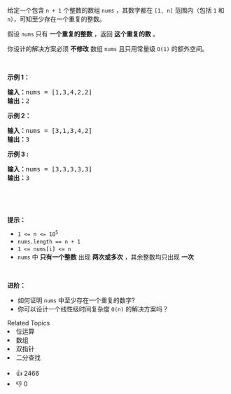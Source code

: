 <p>给定一个包含&nbsp;<code>n + 1</code> 个整数的数组&nbsp;<code>nums</code> ，其数字都在&nbsp;<code>[1, n]</code>&nbsp;范围内（包括 <code>1</code> 和 <code>n</code>），可知至少存在一个重复的整数。</p>

<p>假设 <code>nums</code> 只有 <strong>一个重复的整数</strong> ，返回&nbsp;<strong>这个重复的数</strong> 。</p>

<p>你设计的解决方案必须 <strong>不修改</strong> 数组 <code>nums</code> 且只用常量级 <code>O(1)</code> 的额外空间。</p>

<p>&nbsp;</p>

<p><strong>示例 1：</strong></p>

<pre>
<strong>输入：</strong>nums = [1,3,4,2,2]
<strong>输出：</strong>2
</pre>

<p><strong>示例 2：</strong></p>

<pre>
<strong>输入：</strong>nums = [3,1,3,4,2]
<strong>输出：</strong>3
</pre>

<p><strong>示例 3 :</strong></p>

<pre>
<strong>输入：</strong>nums = [3,3,3,3,3]
<strong>输出：</strong>3
</pre>

<p>&nbsp;</p>

<p>&nbsp;</p>

<p><strong>提示：</strong></p>

<ul> 
 <li><code>1 &lt;= n &lt;= 10<sup>5</sup></code></li> 
 <li><code>nums.length == n + 1</code></li> 
 <li><code>1 &lt;= nums[i] &lt;= n</code></li> 
 <li><code>nums</code> 中 <strong>只有一个整数</strong> 出现 <strong>两次或多次</strong> ，其余整数均只出现 <strong>一次</strong></li> 
</ul>

<p>&nbsp;</p>

<p><b>进阶：</b></p>

<ul> 
 <li>如何证明 <code>nums</code> 中至少存在一个重复的数字?</li> 
 <li>你可以设计一个线性级时间复杂度 <code>O(n)</code> 的解决方案吗？</li> 
</ul>

<div><div>Related Topics</div><div><li>位运算</li><li>数组</li><li>双指针</li><li>二分查找</li></div></div><br><div><li>👍 2466</li><li>👎 0</li></div>